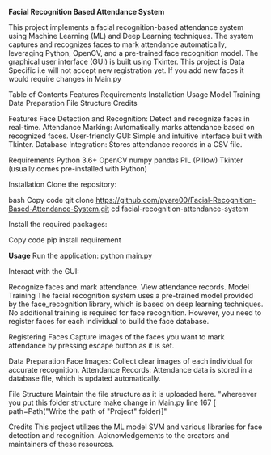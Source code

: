**Facial Recognition Based Attendance System**

This project implements a facial recognition-based attendance system using Machine Learning (ML) and Deep Learning techniques. 
The system captures and recognizes faces to mark attendance automatically, leveraging Python, OpenCV, and a pre-trained face recognition model. 
The graphical user interface (GUI) is built using Tkinter.
This project is Data Specific i.e will not accept new registration yet.
If you add new faces it would require changes in Main.py

Table of Contents
Features
Requirements
Installation
Usage
Model Training
Data Preparation
File Structure
Credits

Features
Face Detection and Recognition: Detect and recognize faces in real-time.
Attendance Marking: Automatically marks attendance based on recognized faces.
User-friendly GUI: Simple and intuitive interface built with Tkinter.
Database Integration: Stores attendance records in a CSV file.

Requirements
Python 3.6+
OpenCV
numpy
pandas
PIL (Pillow)
Tkinter (usually comes pre-installed with Python)


Installation
Clone the repository:

bash
Copy code
git clone https://github.com/pyare00/Facial-Recognition-Based-Attendance-System.git
cd facial-recognition-attendance-system




Install the required packages:

Copy code
pip install requirement

**Usage**
Run the application:
python main.py


Interact with the GUI:

Recognize faces and mark attendance.
View attendance records.
Model Training
The facial recognition system uses a pre-trained model provided by the face_recognition library, which is based on deep learning techniques. No additional training is required for face recognition. However, you need to register faces for each individual to build the face database.

Registering Faces
Capture images of the faces you want to mark attendance by pressing escape button as it is set.


Data Preparation
Face Images: Collect clear images of each individual for accurate recognition.
Attendance Records: Attendance data is stored in a database file, which is updated automatically.


File Structure
  Maintain the file structure as it is uploaded here.
  "whereever you put this folder structure make change in Main.py line 167 [ path=Path("Write the path of "Project" folder)]"

Credits
This project utilizes the ML model SVM and various libraries for face detection and recognition. 
Acknowledgements to the creators and maintainers of these resources.
